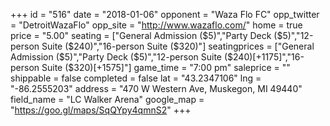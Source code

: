 +++
id = "516"
date = "2018-01-06"
opponent = "Waza Flo FC"
opp_twitter = "DetroitWazaFlo"
opp_site = "http://www.wazaflo.com/"
home = true
price = "5.00"
seating = ["General Admission ($5)","Party Deck ($5)","12-person Suite ($240)","16-person Suite ($320)"]
seatingprices = ["General Admission ($5)","Party Deck ($5)","12-person Suite ($240)[+1175]","16-person Suite ($320)[+1575]"]
game_time = "7:00 pm"
saleprice = ""
shippable = false
completed = false
lat = "43.2347106"
lng = "-86.2555203"
address = "470 W Western Ave, Muskegon, MI 49440"
field_name = "LC Walker Arena"
google_map = "https://goo.gl/maps/SqQYpy4qmnS2"
+++

